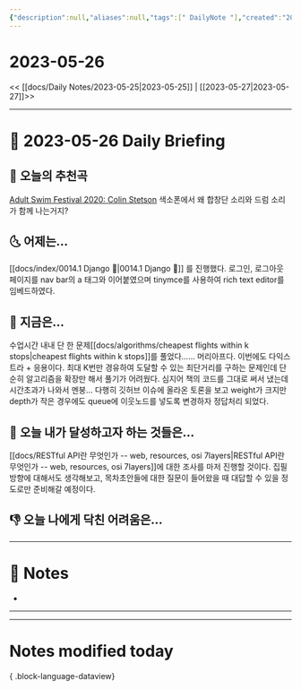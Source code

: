 ```yaml
---
{"description":null,"aliases":null,"tags":[" DailyNote "],"created":"2023-05-26T18:26:43","updated":"2023-07-15T21:30:20","title":"2023-05-26","dg-publish":true,"permalink":"/docs/Daily Notes/2023-05-26/","dgPassFrontmatter":true}
---
```



# 2023-05-26

<< [[docs/Daily Notes/2023-05-25\|2023-05-25]] | [[2023-05-27\|2023-05-27]]>>

---

# 📅 2023-05-26 Daily Briefing

## 🎵 오늘의 추천곡

[Adult Swim Festival 2020: Colin Stetson](https://youtu.be/m8rrPM01Jy8) 색소폰에서 왜 합창단 소리와 드럼 소리가 함께 나는거지?

## 🌜 어제는...

[[docs/index/0014.1 Django 🎈\|0014.1 Django 🎈]] 를 진행했다. 로그인, 로그아웃 페이지를 nav bar의 a 태그와 이어붙였으며 tinymce를 사용하여 rich text editor를 임베드하였다.

## 🙌 지금은...

수업시간 내내 단 한 문제[[docs/algorithms/cheapest flights within k stops\|cheapest flights within k stops]]를 풀었다...... 머리아프다. 이번에도 다익스트라 + 응용이다. 최대 K번만 경유하여 도달할 수 있는 최단거리를 구하는 문제인데 단순히 알고리즘을 확장만 해서 풀기가 어려웠다. 심지어 책의 코드를 그대로 써서 냈는데 시간초과가 나와서 멘붕... 다행히 깃허브 이슈에 올라온 토론을 보고 weight가 크지만 depth가 작은 경우에도 queue에 이웃노드를 넣도록 변경하자 정답처리 되었다.

## 🚀 오늘 내가 달성하고자 하는 것들은...

[[docs/RESTful API란 무엇인가 -- web, resources, osi 7layers\|RESTful API란 무엇인가 -- web, resources, osi 7layers]]에 대한 조사를 마저 진행할 것이다. 집필방향에 대해서도 생각해보고, 목차초안들에 대한 질문이 들어왔을 때 대답할 수 있을 정도로만 준비해갈 예정이다.

## 👎 오늘 나에게 닥친 어려움은...

---

# 📝 Notes

- 

___



---

# Notes modified today


{ .block-language-dataview}
